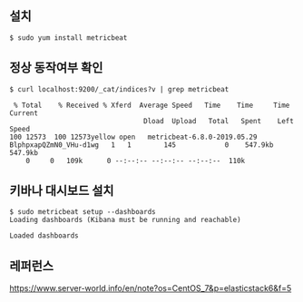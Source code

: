 ## 설치 ##

```
$ sudo yum install metricbeat

```

## 정상 동작여부 확인 ##

```
$ curl localhost:9200/_cat/indices?v | grep metricbeat

 % Total    % Received % Xferd  Average Speed   Time    Time     Time  Current
                                 Dload  Upload   Total   Spent    Left  Speed
100 12573  100 12573yellow open   metricbeat-6.8.0-2019.05.29     BlphpxapQZmN0_VHu-d1wg   1   1        145            0    547.9kb        547.9kb
    0     0   109k      0 --:--:-- --:--:-- --:--:--  110k
```


## 키바나 대시보드 설치 ##

```
$ sudo metricbeat setup --dashboards
Loading dashboards (Kibana must be running and reachable)

Loaded dashboards
```


## 레퍼런스 ##

https://www.server-world.info/en/note?os=CentOS_7&p=elasticstack6&f=5
